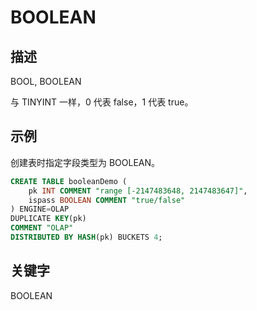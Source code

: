 # BOOLEAN

## 描述

BOOL, BOOLEAN

与 TINYINT 一样，0 代表 false，1 代表 true。

## 示例

创建表时指定字段类型为 BOOLEAN。

```sql
CREATE TABLE booleanDemo (
    pk INT COMMENT "range [-2147483648, 2147483647]",
    ispass BOOLEAN COMMENT "true/false"
) ENGINE=OLAP 
DUPLICATE KEY(pk)
COMMENT "OLAP"
DISTRIBUTED BY HASH(pk) BUCKETS 4;
```

## 关键字

BOOLEAN
